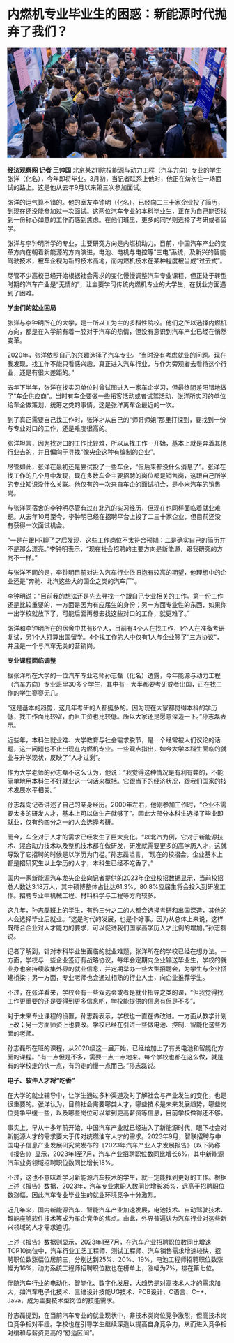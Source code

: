 # 内燃机专业毕业生的困惑：新能源时代抛弃了我们？

![7a1eb9e77d355cfc9f8d6016d8e6a9db.jpg](https://raw.githubusercontent.com/qqhsx/qqnews_image/main/2024/03/09/内燃机专业毕业生的困惑：新能源时代抛弃了我们？/7a1eb9e77d355cfc9f8d6016d8e6a9db.jpg)

**经济观察网 记者 王帅国**
北京某211院校能源与动力工程（汽车方向）专业的学生张洋（化名），今年即将毕业。3月初，当记者联系上他时，他正在匆匆往一场面试的路上。这是他从去年9月以来第三次参加面试。

张洋的运气算不错的。他的室友李钟明（化名），已经向二三十家企业投了简历，到现在还没能参加过一次面试。这两位汽车专业的本科毕业生，正在为自己能否找到一份称心如意的工作而感到焦虑。在他们班里，更多的同学则选择了考研或者留学。

张洋与李钟明所学的专业，主要研究方向是内燃机动力。目前，中国汽车产业的变革方向在朝着新能源的方向演进，电池、电机与电控等“三电”系统，及新兴的智能驾驶技术，被车企视为新的技术高地，而内燃机技术在某种程度被当成“过去式”。

尽管不少高校已经开始根据社会需求的变化慢慢调整汽车专业课程，但正处于转型时期的汽车产业是“无情的”，让主要学习传统内燃机专业的大学生，在就业方面遇到了困难。

**学生们的就业困局**

张洋与李钟明所在的大学，是一所以工为主的多科性院校。他们之所以选择内燃机方向，都是在入学前有着一腔对于汽车的热情，但没有意识到汽车产业已经在悄然变革。

2020年，张洋依照自己的兴趣选择了汽车专业。“当时没有考虑就业的问题。现在我发现，找工作不能只看感兴趣，真正进入汽车行业，与作为旁观者去看待这个行业，还是有很大差距的。”

去年下半年，张洋在找实习单位时曾试图进入一家车企学习，但最终阴差阳错地做了“车企供应商”。当时有车企要做一些拓客活动或者试驾活动，张洋所实习的单位给车企做策划、统筹之类的事情。这是张洋离车企最近的一次。

到了真正需要自己找工作时，张洋才从自己的“师哥师姐”那里打探到，要找到一份与专业对口的工作，还是难度很高的。

张洋坦言，因为找对口的工作比较难，所以从找工作一开始，基本上就是奔着其他行业去的，并且偏向于寻找“像央企这种有编制的企业”。

尽管如此，张洋在最初还是尝试投了一些车企，“但后来都没什么消息了”。张洋在找工作的几个月中发现，现在多数车企主要招聘的岗位都是销售岗，这跟自己所学的专业知识没什么关联。他仅有的一次来自车企的面试机会，是小米汽车的销售岗。

与张洋同宿舍的李钟明尽管有过在北汽的实习经历，但现在也同样面临着就业难题。从去年10月至今，李钟明已经在招聘平台上投了二三十家企业，但目前还没有获得一次面试机会。

“一是在跟HR聊了之后发现，这些工作岗位不太符合预期；二是确实自己的简历并不是那么漂亮。”李钟明表示，“现在社会招聘的主要方向是新能源，跟我研究的方向不一样。”

与张洋不同的是，李钟明目前对进入汽车行业依旧抱有较高的期望，他理想中的企业还是“奔驰、北汽这些大的国企之类的汽车厂”。

李钟明说：“目前我的想法还是先去寻找一个跟自己专业相关的工作。第一份工作还是比较重要的，一方面是因为有应届生的身份；另一方面专业性的东西，如果你一出学校就放下了，可能后面再想去找这些对口的工作，就更难了。”

张洋和李钟明所在的宿舍中共有6个人，目前有4个人在找工作，1个人在准备考研复试，另1个人打算出国留学。4个找工作的人中仅有1人与企业签了“三方协议”，并且是一个与汽车无关的营销岗。

**专业课程面临调整**

据张洋所在大学的一位汽车专业老师孙志磊（化名）透露，今年能源与动力工程（汽车方向）专业班里30多个学生，其中有一大半都要考研或者出国，正在找工作的学生寥寥无几。

“这是基本的趋势，这几年考研的人都挺多的。因为现在大家都觉得本科的学历低，找工作面比较窄，而且工资也比较低。所以大家还是愿意深造一下。”孙志磊表示。

近些年，本科生就业难、大学教育与社会需求脱节，是一个经常被人们议论的话题，这一问题也不止出现在内燃机专业。一些观点指出，如今大学本科生面临的就业与升学现状，反映了“人才过剩”。

作为大学老师的孙志磊不这么认为，他说：“我觉得这种情况是有利有弊的，不能简单地用本科生不好就业这一句话来概括。它跟当下的经济状况，跟我们国家的技术发展水平相关。”

孙志磊向记者讲述了自己的亲身经历。2000年左右，他刚参加工作时，“企业不需要太多的研发人才，基本上可以做生产就够了”。因此大部分本科生选择了毕业即就业，仅有约四分之一的人会选择考研。

而今，车企对于人才的需求已经发生了巨大变化。“以北汽为例，它对于新能源技术、混合动力技术以及整机技术都在做研发，研发就需要更多的高学历人才，这就导致了它招聘的时候是以学历为门槛。”孙志磊坦言，“现在的校招会，企业基本上都是招研究生以上学历的人才，本科生已经不吃香了。”

国内一家新能源汽车龙头企业向记者提供的2023年企业校招数据显示，当前校招总人数达3.18万人，其中硕博整体占比达61.3%，80.8%应届生将会投入到研发工作。招聘专业中机械工程、材料科学与工程等方向较多。

这几年，孙志磊班上的学生，有约三分之二的人都会选择考研和出国深造，其他的人会选择毕业后就业。“这是时代的发展，也是个好事。因为从总体上来说，这样既符合企业对人才能力的要求，可以促进我们国家高学历人才比例的增加。”孙志磊说。

记者了解到，针对本科毕业生面临的就业难题，张洋所在的学校已经在想办法。一方面，学校与一些企业签订有战略协议，每年会定期向企业输送毕业生，学校的就业办也会持续收集外界的就业信息，并定期举办一些大型招聘会，为学生与企业搭建桥梁；另一方面，专业老师也会通过相熟的行业人士，向企业推荐学生。

不过，在张洋看来，学校会有一些双选会或者是就业指导之类的课，“但我觉得找工作更重要的还是要得到更多信息吧，学校能提供的信息有但是不多”。

对于未来专业课程的设置，孙志磊表示，学校也一直在做改进。一方面从教学计划上改；另一方面师资上也要改。学校已经在引进一些做电池、控制、智能化这些方面的老师。

孙志磊所在班的课程，从2020级这一届开始，已经给加上了有关电池和智能化方面的课程。“有一点但是不多，需要一点一点地来。每个学校也都在这么做，就是有的学校走的快一点，有的走的慢一点而已。”孙志磊说。

**电子、软件人才将“吃香”**

在大学的就业辅导中，让学生通过多种渠道及时了解社会与产业发生的变化，也是很重要的。张洋认为，目前社会需要哪类人才，哪些技术是未来发展趋势，哪些岗位竞争平缓一些，以及哪些岗位可以拿到更高薪资等信息，目前学校做得还不够。

事实上，早从十多年前开始，中国汽车产业就已经进入了新能源时代，眼下社会对新能源人才的需求要大于传对统燃油车人才的需求。2023年9月，智联招聘与中国电子信息产业发展研究院发布的《2023年汽车产业人才发展报告》（以下简称《报告》）显示，2023年1至7月，汽车产业招聘职位数同比增长6%，其中新能源汽车业务领域招聘职位数同比增长18%。

不过，这也不意味着学习新能源汽车技术的学生，就一定能找到更好的工作。根据上述《报告》数据，2023年，汽车专业求职人数同比增长35%，远高于招聘职位数涨幅，因此汽车专业毕业生的就业环境竞争十分激烈。

近几年来，国内新能源汽车、智能汽车产业加速发展，电池技术、自动驾驶技术、智能座舱软件技术等成为车企竞争的焦点。由此，外界普遍认为汽车行业对这些新兴领域的人才需求迫切。

上述《报告》数据则显示，2023年1至7月，在汽车产业招聘职位数同比增速TOP10岗位中，汽车行业工艺工程师、测试工程师、汽车销售需求增速较快，招聘职位数涨幅位居前三，分别达到25%、20%、19%，电池工程师招聘职位数涨幅为16%，动力系统工程师招聘职位数也在榜单上，涨幅为7%，排在第七位。

伴随汽车行业的电动化、智能化、数字化发展，大趋势是对高技术人才的需求加大，如汽车电子化技术、三维设计技能UG技术、PCB设计、C语言、C++、Java，成为主要技术型岗位的技能需求。

孙志磊提到，在当前汽车专业的就业现状中，非技术类岗位竞争激烈，但高技术岗位竞争相对平缓。学校也在引导学生继续深造以提高自身竞争力，从而进入竞争相对缓和与薪资更高的“舒适区间”。

